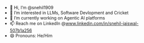 - 👋 Hi, I’m @snehil1909
- 👀 I’m interested in LLMs, Software Devlopment and Cricket
- 🌱 I’m currently working on Agentic AI platforms
- 📫 Reach me on LinkedIn @www.linkedin.com/in/snehil-jaiswal-507b1a256
- 😄 Pronouns: He/Him

<!---
snehil1909/snehil1909 is a ✨ special ✨ repository because its `README.md` (this file) appears on your GitHub profile.
You can click the Preview link to take a look at your changes.
--->
